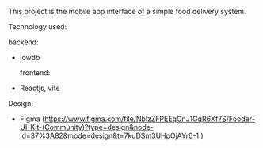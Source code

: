 This project is the mobile app interface of a simple food delivery system.

Technology used:

backend:

- lowdb

  frontend:

- Reactjs, vite

Design:

- Figma
  (https://www.figma.com/file/NblzZFPEEqCnJ1GqR6Xf7S/Fooder-UI-Kit-(Community)?type=design&node-id=37%3A82&mode=design&t=7kuDSm3UHpOjAYr6-1 )
